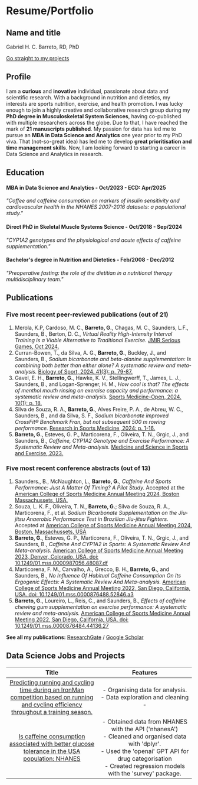 # Resume/Portfolio
## Name and title
Gabriel H. C. Barreto, RD, PhD

[Go straight to my projects](https://github.com/gabsbarreto/portfolio1/blob/main/README.md#data-science-jobs-and-projects)

## Profile
I am a **curious** and **inovative** individual, passionate about data and scientific research. With a background in nutrition and dietetics, my interests are sports nutrition, exercise, and health promotion. I was lucky enough to join a highly creative and collaborative research group during my **PhD degree in Musculoskeletal System Sciences**, having co-published with multiple researchers across the globe. Due to that, I have reached the mark of **21 manuscripts published**. My passion for data has led me to pursue an **MBA in Data Science and Analytics** one year prior to my PhD viva. That (not-so-great idea) has led me to develop **great prioritisation and time management skills**. Now, I am looking forward to starting a career in Data Science and Analytics in research.

## Education
#### MBA in Data Science and Analytics - Oct/2023 - ECD: Apr/2025  
*"Coffee and caffeine consumption on markers of insulin sensitivity and cardiovascular health in the NHANES 2007-2016 datasets: a populational study."*
#### Direct PhD in Skeletal Muscle Systems Science - Oct/2018 - Sep/2024
*"CYP1A2 genotypes and the physiological and acute effects of caffeine supplementation."*
#### Bachelor's degree in Nutrition and Dietetics - Feb/2008 - Dec/2012
*"Preoperative fasting: the role of the dietitian in a nutritional therapy multidisciplinary team."* 

## Publications
### Five most recent peer-reviewed publications (out of 21)
1.	Merola, K.P, Cardoso, M. C., **Barreto, G.**, Chagas, M. C., Saunders, L.F., Saunders, B., Berton, D. C.,  *Virtual Reality High-Intensity Interval Training is a Viable Alternative to Traditional Exercise.* <ins>JMIR Serious Games<ins>, Oct 2024. 
2.	Curran-Bowen, T., da Silva, A. G., **Barreto, G.**, Buckley, J., and Saunders, B., *Sodium bicarbonate and beta-alanine supplementation: Is combining both better than either alone? A systematic review and meta-analysis.* <ins>Biology of Sport<ins>, 2024. 41(3): p. 79-87.
3.	Gavel, E. H., **Barreto, G.**, Hawke, K. V., Stellingwerff, T., James, L. J., Saunders, B., and Logan-Sprenger, H. M., *How cool is that? The effects of menthol mouth rinsing on exercise capacity and performance: a systematic review and meta-analysis.* <ins>Sports Medicine-Open<ins>, 2024. 10(1): p. 18.
4.	Silva de Souza, R. A., **Barreto, G.**, Alves Freire, P. A., de Abreu, W. C., Saunders, B., and da Silva, S. F., *Sodium bicarbonate improved CrossFit® Benchmark Fran, but not subsequent 500 m rowing performance.* <ins>Research in Sports Medicine<ins>, 2024: p. 1-16.
5.	**Barreto, G.**, Esteves, G. P., Marticorena, F., Oliveira, T. N., Grgic, J., and Saunders, B., *Caffeine, CYP1A2 Genotype and Exercise Performance: A Systematic Review and Meta-analysis.* <ins>Medicine and Science in Sports and Exercise<ins>, 2023.

### Five most recent conference abstracts (out of 13)
1.	Saunders., B., McNaughton, L., **Barreto, G.**, *Caffeine And Sports Performance: Just A Matter Of Timing? A Pilot Study.* Accepted at the <ins>American College of Sports Medicine Annual Meeting 2024<ins>, Boston Massachussets, USA.
2.	Souza, L. K. F., Oliveira, T. N., **Barreto, G.**; Silva de Souza, R. A., Marticorena, F., et al. *Sodium Bicarbonate Supplementation on the Jiu-jitsu Anaerobic Performance Test in Brazilian Jiu-jitsu Fighters.* Accepted at <ins>American College of Sports Medicine Annual Meeting 2024<ins>, Boston, Massachussets, USA
3.	**Barreto, G.**, Esteves, G. P., Marticorena, F., Oliveira, T. N., Grgic, J., and Saunders, B., *Caffeine And CYP1A2 In Sports: A Systematic Review And Meta-analysis.* <ins>American College of Sports Medicine Annual Meeting 2023<ins>, Denver, Colorado, USA. doi: 10.1249/01.mss.0000987056.48087.df
4.	Marticorena, F. M., Carvalho, A., Grecco, B. H., **Barreto, G.**, and Saunders, B., *No Influence Of Habitual Caffeine Consumption On Its Ergogenic Effects: A Systematic Review And Meta-analysis.* <ins>American College of Sports Medicine Annual Meeting 2022<ins>, San Diego, California, USA. doi: 10.1249/01.mss.0000876488.52846.a3
5.	**Barreto, G.**, Loureiro, L., Reis, C., and Saunders, B., *Effects of caffeine chewing gum supplementation on exercise performance: A systematic review and meta-analysis.* <ins>American College of Sports Medicine Annual Meeting 2022<ins>, San Diego, California, USA. doi: 10.1249/01.mss.0000876484.44136.27

   

**See all my publications:** [ResearchGate](https://www.researchgate.net/profile/Gabriel-Henrique-Barreto)    /    [Google Scholar](https://scholar.google.com/citations?user=do8mcsEAAAAJ&hl=pt-BR&oi=sra)

## Data Science Jobs and Projects


 |Title  | Features|
|:-------:|:---------:|
|[Predicting running and cycling time during an IronMan<br>competition based on running and cycling efficiency <br>throughout a training season.]()|- Organising data for analysis. <br>- Data exploration and cleaning <br>-  |
|[Is caffeine consumption associated with better glucose <br>tolerance in the USA population: NHANES](https://github.com/gabsbarreto/portfolio1/blob/main/NHANES%20project/NHANES-Git.md) |- Obtained data from NHANES with the API ('nhanesA')<br>- Cleaned and organised data with 'dplyr'. <br>- Used the 'openai' GPT API for drug categorisation <br>- Created regression models with the 'survey' package.<br> |

